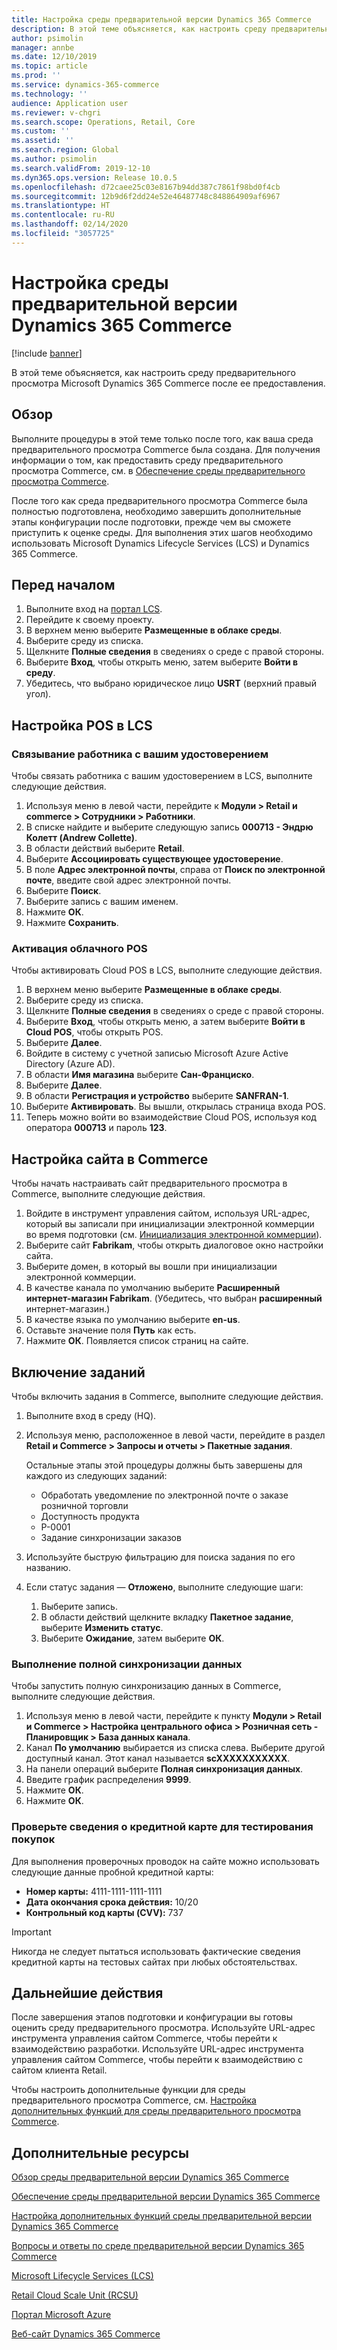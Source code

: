 ```yaml
---
title: Настройка среды предварительной версии Dynamics 365 Commerce
description: В этой теме объясняется, как настроить среду предварительного просмотра Microsoft Dynamics 365 Commerce после ее предоставления.
author: psimolin
manager: annbe
ms.date: 12/10/2019
ms.topic: article
ms.prod: ''
ms.service: dynamics-365-commerce
ms.technology: ''
audience: Application user
ms.reviewer: v-chgri
ms.search.scope: Operations, Retail, Core
ms.custom: ''
ms.assetid: ''
ms.search.region: Global
ms.author: psimolin
ms.search.validFrom: 2019-12-10
ms.dyn365.ops.version: Release 10.0.5
ms.openlocfilehash: d72caee25c03e8167b94dd387c7861f98bd0f4cb
ms.sourcegitcommit: 12b9d6f2dd24e52e46487748c848864909af6967
ms.translationtype: HT
ms.contentlocale: ru-RU
ms.lasthandoff: 02/14/2020
ms.locfileid: "3057725"
---
```

# <a name="configure-a-dynamics-365-commerce-preview-environment"></a>Настройка среды предварительной версии Dynamics 365 Commerce


[!include [banner](includes/banner.md)]

В этой теме объясняется, как настроить среду предварительного просмотра Microsoft Dynamics 365 Commerce после ее предоставления.

## <a name="overview"></a>Обзор

Выполните процедуры в этой теме только после того, как ваша среда предварительного просмотра Commerce была создана. Для получения информации о том, как предоставить среду предварительного просмотра Commerce, см. в [Обеспечение среды предварительного просмотра Commerce](provisioning-guide.md).

После того как среда предварительного просмотра Commerce была полностью подготовлена, необходимо завершить дополнительные этапы конфигурации после подготовки, прежде чем вы сможете приступить к оценке среды. Для выполнения этих шагов необходимо использовать Microsoft Dynamics Lifecycle Services (LCS) и Dynamics 365 Commerce.

## <a name="before-you-start"></a>Перед началом

1. Выполните вход на [портал LCS](https://lcs.dynamics.com).
1. Перейдите к своему проекту.
1. В верхнем меню выберите **Размещенные в облаке среды**.
1. Выберите среду из списка.
1. Щелкните **Полные сведения** в сведениях о среде с правой стороны.
1. Выберите **Вход**, чтобы открыть меню, затем выберите **Войти в среду**.
1. Убедитесь, что выбрано юридическое лицо **USRT** (верхний правый угол).

## <a name="configure-the-point-of-sale-in-lcs"></a>Настройка POS в LCS

### <a name="associate-a-worker-with-your-identity"></a>Связывание работника с вашим удостоверением

Чтобы связать работника с вашим удостоверением в LCS, выполните следующие действия.

1. Используя меню в левой части, перейдите к **Модули \> Retail и commerce \> Сотрудники \> Работники**.
1. В списке найдите и выберите следующую запись **000713 - Эндрю Колетт (Andrew Collette)**.
1. В области действий выберите **Retail**.
1. Выберите **Ассоциировать существующее удостоверение**.
1. В поле **Адрес электронной почты**, справа от **Поиск по электронной почте**, введите свой адрес электронной почты.
1. Выберите **Поиск**.
1. Выберите запись с вашим именем.
1. Нажмите **ОК**.
1. Нажмите **Сохранить**.

### <a name="activate-cloud-pos"></a>Активация облачного POS

Чтобы активировать Cloud POS в LCS, выполните следующие действия.

1. В верхнем меню выберите **Размещенные в облаке среды**.
1. Выберите среду из списка.
1. Щелкните **Полные сведения** в сведениях о среде с правой стороны.
1. Выберите **Вход**, чтобы открыть меню, а затем выберите **Войти в Cloud POS**, чтобы открыть POS.
1. Выберите **Далее**.
1. Войдите в систему с учетной записью Microsoft Azure Active Directory (Azure AD).
1. В области **Имя магазина** выберите **Сан-Франциско**.
1. Выберите **Далее**.
1. В области **Регистрация и устройство** выберите **SANFRAN-1**.
1. Выберите **Активировать**. Вы вышли, открылась страница входа POS.
1. Теперь можно войти во взаимодействие Cloud POS, используя код оператора **000713** и пароль **123**.

## <a name="set-up-your-site-in-commerce"></a>Настройка сайта в Commerce

Чтобы начать настраивать сайт предварительного просмотра в Commerce, выполните следующие действия.

1. Войдите в инструмент управления сайтом, используя URL-адрес, который вы записали при инициализации электронной коммерции во время подготовки (см. [Инициализация электронной коммерции](provisioning-guide.md#initialize-e-commerce)).
1. Выберите сайт **Fabrikam**, чтобы открыть диалоговое окно настройки сайта.
1. Выберите домен, в который вы вошли при инициализации электронной коммерции.
1. В качестве канала по умолчанию выберите **Расширенный интернет-магазин Fabrikam**. (Убедитесь, что выбран **расширенный** интернет-магазин.)
1. В качестве языка по умолчанию выберите **en-us**.
1. Оставьте значение поля **Путь** как есть.
1. Нажмите **ОК**. Появляется список страниц на сайте.

## <a name="enable-jobs"></a>Включение заданий

Чтобы включить задания в Commerce, выполните следующие действия.

1. Выполните вход в среду (HQ).
1. Используя меню, расположенное в левой части, перейдите в раздел **Retail и Commerce \> Запросы и отчеты \> Пакетные задания**.

    Остальные этапы этой процедуры должны быть завершены для каждого из следующих заданий:

    * Обработать уведомление по электронной почте о заказе розничной торговли
    * Доступность продукта
    * P-0001
    * Задание синхронизации заказов

1. Используйте быструю фильтрацию для поиска задания по его названию.
1. Если статус задания — **Отложено**, выполните следующие шаги:

    1. Выберите запись.
    1. В области действий щелкните вкладку **Пакетное задание**, выберите **Изменить статус**.
    1. Выберите **Ожидание**, затем выберите **ОК**.

### <a name="run-full-data-synchronization"></a>Выполнение полной синхронизации данных

Чтобы запустить полную синхронизацию данных в Commerce, выполните следующие действия.

1. Используя меню в левой части, перейдите к пункту **Модули \> Retail и Commerce \> Настройка центрального офиса \> Розничная сеть - Планировщик \> База данных канала**.
1. Канал **По умолчанию** выбирается из списка слева. Выберите другой доступный канал. Этот канал называется **scXXXXXXXXXXX**.
1. На панели операций выберите **Полная синхронизация данных**.
1. Введите график распределения **9999**.
1. Нажмите **ОК**.
1. Нажмите **ОК**.

### <a name="test-credit-card-information-to-do-test-purchases"></a>Проверьте сведения о кредитной карте для тестирования покупок

Для выполнения проверочных проводок на сайте можно использовать следующие данные пробной кредитной карты:

- **Номер карты:** 4111-1111-1111-1111
- **Дата окончания срока действия:** 10/20
- **Контрольный код карты (CVV):** 737

> [!IMPORTANT]
> Никогда не следует пытаться использовать фактические сведения кредитной карты на тестовых сайтах при любых обстоятельствах.

## <a name="next-steps"></a>Дальнейшие действия

После завершения этапов подготовки и конфигурации вы готовы оценить среду предварительного просмотра. Используйте URL-адрес инструмента управления сайтом Commerce, чтобы перейти к взаимодействию разработки. Используйте URL-адрес инструмента управления сайтом Commerce, чтобы перейти к взаимодействию с сайтом клиента Retail.

Чтобы настроить дополнительные функции для среды предварительного просмотра Commerce, см. [Настройка дополнительных функций для среды предварительного просмотра Commerce](cpe-optional-features.md).

## <a name="additional-resources"></a>Дополнительные ресурсы

[Обзор среды предварительной версии Dynamics 365 Commerce](cpe-overview.md)

[Обеспечение среды предварительной версии Dynamics 365 Commerce](provisioning-guide.md)

[Настройка дополнительных функций среды предварительной версии Dynamics 365 Commerce](cpe-optional-features.md)

[Вопросы и ответы по среде предварительной версии Dynamics 365 Commerce](cpe-faq.md)

[Microsoft Lifecycle Services (LCS)](https://docs.microsoft.com/dynamics365/unified-operations/dev-itpro/lifecycle-services/lcs-user-guide)

[Retail Cloud Scale Unit (RCSU)](https://docs.microsoft.com/business-applications-release-notes/october18/dynamics365-retail/retail-cloud-scale-unit)

[Портал Microsoft Azure](https://azure.microsoft.com/features/azure-portal)

[Веб-сайт Dynamics 365 Commerce](https://aka.ms/Dynamics365CommerceWebsite)
